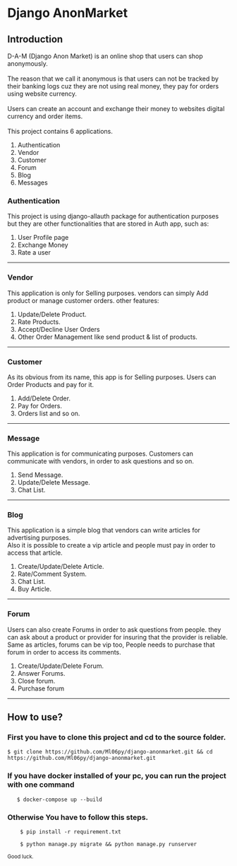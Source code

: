# Django AnonMarket

## Introduction
<p>
D-A-M (Django Anon Market) is an online shop that users can shop  anonymously. <br><br>
The reason that we call it anonymous is that users can not be tracked by their banking logs cuz they are not using real money, they pay for orders using website currency. <br><br>
Users can create an account and exchange their money to websites digital currency and order items. <br> <br>
This project contains 6 applications. <br>

</p>
<ol>
  <li>Authentication</li>
  <li>Vendor</li>
  <li>Customer</li>
  <li>Forum</li>
  <li>Blog</li>
  <li>Messages</li>
</ol> 

### Authentication
<p>
    This project is using django-allauth package for authentication purposes but they are other functionalities that are stored in Auth app, such as:
</p>
<ol>
  <li>User Profile page</li>
  <li>Exchange Money</li>
  <li>Rate a user</li>
</ol>
<hr>

### Vendor
<p>
    This application is only for Selling purposes. vendors can simply Add product or manage customer orders. other features:   
</p>
<ol>
  <li>Update/Delete Product.</li>
  <li>Rate Products.</li>
  <li>Accept/Decline User Orders</li>
  <li>Other Order Management like send product & list of products.</li>
</ol>
<hr>

### Customer
<p>
       As its obvious from its name, this app is for Selling purposes. Users can Order Products and pay for it.
</p>
<ol>
  <li>Add/Delete Order.</li>
  <li>Pay for Orders.</li>
  <li>Orders list and so on.</li>
</ol>
<hr>

### Message
<p>
       This application is for communicating purposes. Customers can communicate with vendors, in order to ask questions and so on.
</p>
<ol>
  <li>Send Message.</li>
  <li>Update/Delete Message.</li>
  <li>Chat List.</li>
</ol>
<hr>

### Blog
<p>
       This application is a simple blog that vendors can write articles for advertising purposes. <br>
        Also it is possible to create a vip article and people must pay in order to access that article.
</p>
<ol>
  <li>Create/Update/Delete Article.</li>
  <li>Rate/Comment System.</li>
  <li>Chat List.</li>
  <li>Buy Article.</li>
    
</ol>
<hr>

### Forum
<p>
       Users can also create Forums in order to ask questions from people. they can ask about a product or provider for insuring that the provider is reliable. <br>
        Same as articles, forums can be vip too, People needs to purchase that forum in order to access its comments.
</p>
<ol>
  <li>Create/Update/Delete Forum.</li>
  <li>Answer Forums.</li>
  <li>Close forum.</li>
  <li>Purchase forum</li>
    
</ol>
<hr>

## How to use?

### First you have to clone this project and cd to the source folder.

```commandline
$ git clone https://github.com/Ml06py/django-anonmarket.git && cd https://github.com/Ml06py/django-anonmarket.git 
```

### If you have docker installed of your pc, you can run the project with one command

```commandline
   $ docker-compose up --build
```

### Otherwise You have to follow this steps.

```commandline
    $ pip install -r requirement.txt
```

```commandline
    $ python manage.py migrate && python manage.py runserver
```


<small>Good luck.</small>
